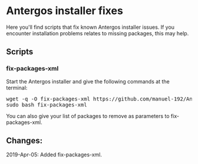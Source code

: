 # Antergos installer fixes

Here you'll find scripts that fix known Antergos installer issues. If you encounter installation problems relates to missing packages, this may help.

## Scripts
### fix-packages-xml
Start the Antergos installer and give the following commands at the terminal:
<pre>
wget -q -O fix-packages-xml https://github.com/manuel-192/Antergos/raw/master/antergos-installer-fixes/fix-packages-xml
sudo bash fix-packages-xml
</pre>
You can also give your list of packages to remove as parameters to fix-packages-xml.

## Changes:

2019-Apr-05: Added fix-packages-xml.
